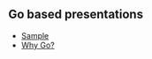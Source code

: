 Go based presentations
----------------------

* [Sample](https://talks.godoc.org/github.com/drashtived03/goslides/sample.slide)
* [Why Go?](https://talks.godoc.org/github.com/drashtived03/goslides/sample.slide)
